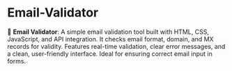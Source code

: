 # Email-Validator
📧 **Email Validator**: A simple email validation tool built with HTML, CSS, JavaScript, and API integration. It checks email format, domain, and MX records for validity. Features real-time validation, clear error messages, and a clean, user-friendly interface. Ideal for ensuring correct email input in forms.
